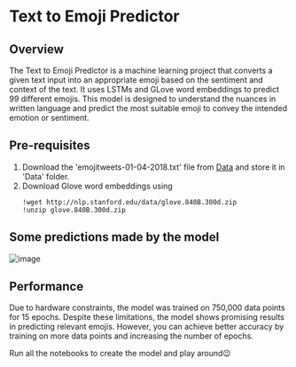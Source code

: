 # Text to Emoji Predictor

## Overview

The Text to Emoji Predictor is a machine learning project that converts a given text input into an appropriate emoji based on the sentiment and context of the text. 
It uses LSTMs and GLove word embeddings to predict 99 different emojis. This model is designed to understand the nuances in written language and predict the most suitable emoji to convey the intended emotion or sentiment.

## Pre-requisites

1. Download the 'emojitweets-01-04-2018.txt' file from [Data](https://www.kaggle.com/datasets/rexhaif/emojifydata-en?select=emojitweets-01-04-2018.txt) and store it in 'Data' folder.
2. Download Glove word embeddings using
   ```
   !wget http://nlp.stanford.edu/data/glove.840B.300d.zip
   !unzip glove.840B.300d.zip
   ```
## Some predictions made by the model

![image](https://github.com/user-attachments/assets/1081ce47-8cc0-4a76-9af4-c23e9edecb5f)

## Performance
Due to hardware constraints, the model was trained on 750,000 data points for 15 epochs. Despite these limitations, the model shows promising results in predicting relevant emojis.
However, you can achieve better accuracy by training on more data points and increasing the number of epochs.

Run all the notebooks to create the model and play around😉
